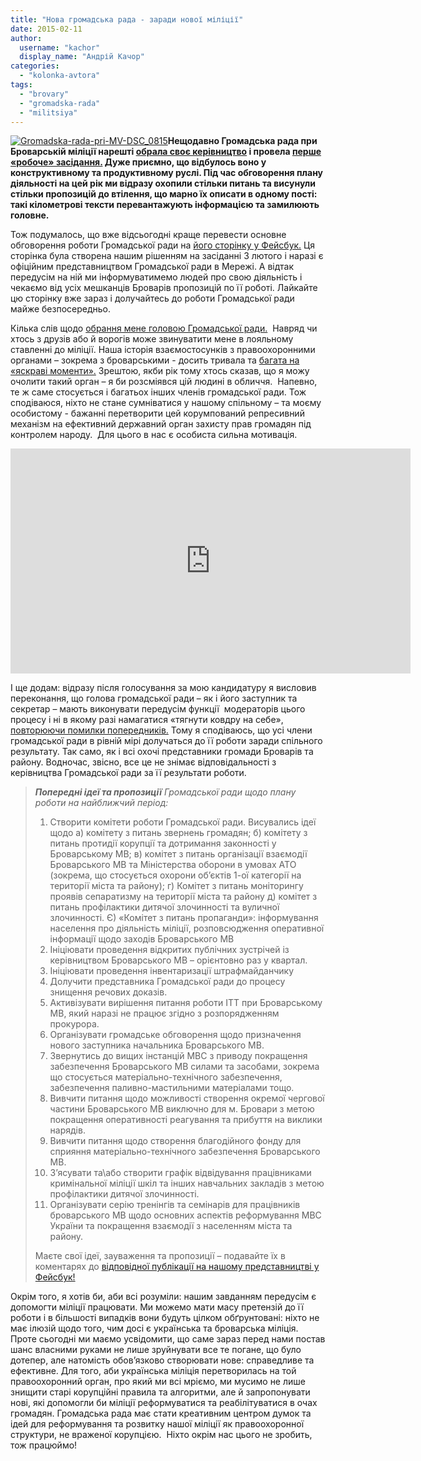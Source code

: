 ```yaml
---
title: "Нова громадська рада - заради нової міліції"
date: 2015-02-11
author: 
  username: "kachor"
  display_name: "Андрій Качор"
categories: 
  - "kolonka-avtora"
tags: 
  - "brovary"
  - "gromadska-rada"
  - "militsiya"
---
```


[![Gromadska-rada-pri-MV-DSC_0815](https://mpz.brovary.org/wp-content/uploads/2015/02/Gromadska-rada-pri-MV-DSC_0815.jpg)](https://mpz.brovary.org/wp-content/uploads/2015/02/Gromadska-rada-pri-MV-DSC_0815.jpg)**Нещодавно Громадська рада при Броварській міліції нарешті [обрала своє керівництво](https://mpz.brovary.org/gromadsku-radu-pri-brovarskiy-militsiyi-ocholiv-zhurnalist-andriy-kachor/) і провела [перше «робоче» засідання.](http://7b.org.ua/articles/112-hromadska-rada-pry-mvs-nalahodzhuie-komunikatsii) Дуже приємно, що відбулось воно у конструктивному та продуктивному руслі. Під час обговорення плану діяльності на цей рік ми відразу охопили стільки питань та висунули стільки пропозицій до втілення, що марно їх описати в одному пості: такі кілометрові тексти перевантажують інформацією та замилюють головне.**

Тож подумалось, що вже відсьогодні краще перевести основне обговорення роботи Громадської ради на [його сторінку у Фейсбук.](https://www.facebook.com/radabropolice) Ця сторінка була створена нашим рішенням на засіданні 3 лютого і наразі є офіційним представництвом Громадської ради в Мережі. А відтак передусім на ній ми інформуватимемо людей про свою діяльність і чекаємо від усіх мешканців Броварів пропозицій по її роботі. Лайкайте цю сторінку вже зараз і долучайтесь до роботи Громадської ради майже безпосередньо.

Кілька слів щодо [обрання мене головою Громадської ради.](https://mpz.brovary.org/gromadsku-radu-pri-brovarskiy-militsiyi-ocholiv-zhurnalist-andriy-kachor/)  Навряд чи хтось з друзів або й ворогів може звинуватити мене в лояльному ставленні до міліції. Наша історія взаємостосунків з правоохоронними органами – зокрема з броварськими - досить тривала та [багата на «яскраві моменти».](https://mpz.brovary.org/yak-na-mene-vlashtuvali-oblavu-brovarski-pravoohorontsi-foto-video/) Зрештою, якби рік тому хтось сказав, що я можу очолити такий орган – я би розсміявся цій людині в обличчя.  Напевно, те ж саме стосується і багатьох інших членів громадської ради. Тож сподіваюся, ніхто не стане сумніватися у нашому спільному – та моєму особистому - бажанні перетворити цей корумпований репресивний механізм на ефективний державний орган захисту прав громадян під контролем народу.  Для цього в нас є особиста сильна мотивація.

<iframe src="https://www.youtube.com/embed/YAPxCEcoWRY" width="640" height="360" frameborder="0" allowfullscreen="allowfullscreen"></iframe>

І ще додам: відразу після голосування за мою кандидатуру я висловив переконання, що голова громадської ради – як і його заступник та секретар – мають виконувати передусім функції  модераторів цього процесу і ні в якому разі намагатися «тягнути ковдру на себе», [повторюючи помилки попередників.](https://mpz.brovary.org/taka-gromadska-rada-vladi-ne-potribn/) Тому я сподіваюсь, що усі члени громадської ради в рівній мірі долучаться до її роботи заради спільного результату. Так само, як і всі охочі представники громади Броварів та району. Водночас, звісно, все це не знімає відповідальності з керівництва Громадської ради за її результати роботи.

> _**Попередні ідеї та пропозиції** Громадської ради щодо плану роботи на найближчий період:_
> 
> 1. Створити комітети роботи Громадської ради. Висувались ідеї щодо а) комітету з питань звернень громадян; б) комітету з питань протидії корупції та дотримання законності у Броварському МВ; в) комітет з питань організації взаємодії Броварського МВ та Міністерства оборони в умовах АТО (зокрема, що стосується охорони об’єктів 1-ої категорії на території міста та району); г) Комітет з питань моніторингу проявів сепаратизму на території міста та району д) комітет з питань профілактики дитячої злочинності та вуличної злочинності. Є) «Комітет з питань пропаганди»: інформування населення про діяльність міліції, розповсюдження оперативної інформації щодо заходів Броварського МВ
> 2. Ініціювати проведення відкритих публічних зустрічей із керівництвом Броварського МВ – орієнтовно раз у квартал.
> 3. Ініціювати проведення інвентаризації штрафмайданчику
> 4. Долучити представника Громадської ради до процесу знищення речових доказів.
> 5. Активізувати вирішення питання роботи ІТТ при Броварському МВ, який наразі не працює згідно з розпорядженням прокурора.
> 6. Організувати громадське обговорення щодо призначення нового заступника начальника Броварського МВ.
> 7. Звернутись до вищих інстанцій МВС з приводу покращення забезпечення Броварського МВ силами та засобами, зокрема що стосується матеріально-технічного забезпечення, забезпечення паливно-мастильними матеріалами тощо.
> 8. Вивчити питання щодо можливості створення окремої чергової частини Броварського МВ виключно для м. Бровари з метою покращення оперативності реагування та прибуття на виклики нарядів.
> 9. Вивчити питання щодо створення благодійного фонду для сприяння матеріально-технічного забезпечення Броварського МВ.
> 10. З’ясувати та\\або створити графік відвідування працівниками кримінальної міліції шкіл та інших навчальних закладів з метою профілактики дитячої злочинності.
> 11. Організувати серію тренінгів та семінарів для працівників броварського МВ щодо основних аспектів реформування МВС України та покращення взаємодії з населенням міста та району.
> 
> Маєте свої ідеї, зауваження та пропозиції – подавайте їх в коментарях до [відповідної публікації на нашому представництві у Фейсбук!](https://www.facebook.com/radabropolice/posts/628831523906505)

Окрім того, я хотів би, аби всі розуміли: нашим завданням передусім є допомогти міліції працювати. Ми можемо мати масу претензій до її роботи і в більшості випадків вони будуть цілком обґрунтовані: ніхто не має ілюзій щодо того, чим досі є українська та броварська міліція. Проте сьогодні ми маємо усвідомити, що саме зараз перед нами постав шанс власними руками не лише зруйнувати все те погане, що було дотепер, але натомість обов’язково створювати нове: справедливе та ефективне. Для того, аби українська міліція перетворилась на той правоохоронний орган, про який ми всі мріємо, ми мусимо не лише знищити старі корупційні правила та алгоритми, але й запропонувати нові, які допомогли би міліції реформуватися та реабілітуватися в очах громадян. Громадська рада має стати креативним центром думок та ідей для реформування та розвитку нашої міліції як правоохоронної структури, не враженої корупцією.  Ніхто окрім нас цього не зробить, тож працюймо!

